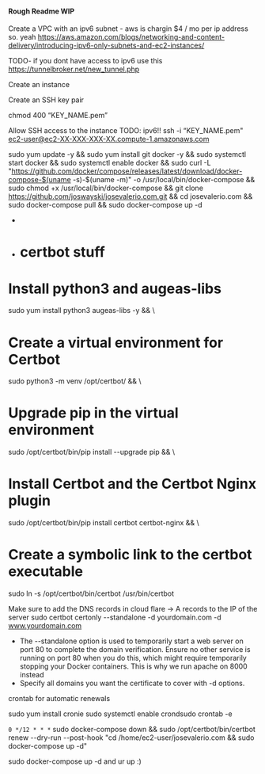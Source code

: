 #### Rough Readme WIP

Create a VPC with an ipv6 subnet - aws is chargin $4 / mo per ip address so. yeah
https://aws.amazon.com/blogs/networking-and-content-delivery/introducing-ipv6-only-subnets-and-ec2-instances/

TODO- if you dont have access to ipv6 use this https://tunnelbroker.net/new_tunnel.php

Create an instance

Create an SSH key pair

chmod 400 “KEY_NAME.pem”

Allow SSH access to the instance
TODO: ipv6!!
ssh -i “KEY_NAME.pem" ec2-user@ec2-XX-XXX-XXX-XX.compute-1.amazonaws.com

sudo yum update -y && sudo yum install git docker -y && sudo systemctl start docker && sudo systemctl enable docker && sudo curl -L "https://github.com/docker/compose/releases/latest/download/docker-compose-$(uname -s)-$(uname -m)" -o /usr/local/bin/docker-compose && sudo chmod +x /usr/local/bin/docker-compose && git clone https://github.com/joswayski/josevalerio.com.git && cd josevalerio.com && sudo docker-compose pull && sudo docker-compose up -d

-
- # certbot stuff

# Install python3 and augeas-libs

sudo yum install python3 augeas-libs -y && \

# Create a virtual environment for Certbot

sudo python3 -m venv /opt/certbot/ && \

# Upgrade pip in the virtual environment

sudo /opt/certbot/bin/pip install --upgrade pip && \

# Install Certbot and the Certbot Nginx plugin

sudo /opt/certbot/bin/pip install certbot certbot-nginx && \

# Create a symbolic link to the certbot executable

sudo ln -s /opt/certbot/bin/certbot /usr/bin/certbot

Make sure to add the DNS records in cloud flare -> A records to the IP of the server
sudo certbot certonly --standalone -d yourdomain.com -d www.yourdomain.com

- The --standalone option is used to temporarily start a web server on port 80 to complete the domain verification. Ensure no other service is running on port 80 when you do this, which might require temporarily stopping your Docker containers. This is why we run apache on 8000 instead
- Specify all domains you want the certificate to cover with -d options.

crontab for automatic renewals

sudo yum install cronie
sudo systemctl enable crondsudo crontab -e

`0 */12 * * *` sudo docker-compose down && sudo /opt/certbot/bin/certbot renew --dry-run --post-hook "cd /home/ec2-user/josevalerio.com && sudo docker-compose up -d"

sudo docker-compose up -d and ur up :)
